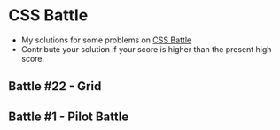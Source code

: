 # CSS Battle

- My solutions for some problems on [CSS Battle](https://cssbattle.dev/)
- Contribute your solution if your score is higher than the present high score.

## Battle #22 - Grid

## Battle #1 - Pilot Battle
